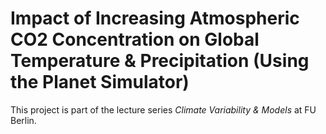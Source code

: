 # Impact of Increasing Atmospheric CO2 Concentration on Global Temperature & Precipitation (Using the Planet Simulator)

This project is part of the lecture series *Climate Variability & Models* at FU Berlin.
